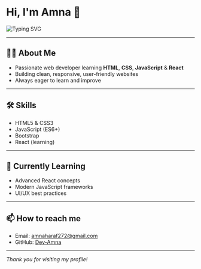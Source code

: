 # Hi, I'm Amna 👋

![Typing SVG](https://readme-typing-svg.demolab.com/demo/?weight=900&size=35&random=true&lines=+Hi%2C+I'm+Amna+%F0%9F%91%8B)

---

## 👩‍💻 About Me

- Passionate web developer learning **HTML**, **CSS**, **JavaScript** & **React**  
- Building clean, responsive, user-friendly websites  
- Always eager to learn and improve  

---

## 🛠 Skills

- HTML5 & CSS3  
- JavaScript (ES6+)  
- Bootstrap  
- React (learning)  

---

## 🌱 Currently Learning

- Advanced React concepts  
- Modern JavaScript frameworks  
- UI/UX best practices  

---

## 📫 How to reach me

- Email: [amnaharaf272@gmail.com](mailto:amnaharaf272@gmail.com)  
- GitHub: [Dev-Amna](https://github.com/Dev-Amna)

---

*Thank you for visiting my profile!*
